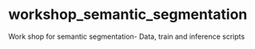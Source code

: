 # workshop_semantic_segmentation
Work shop for semantic segmentation- Data, train and inference scripts 
